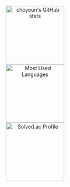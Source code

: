 <p align="center">
  <img alt ="choyeun's GitHub stats" height="160em" src="https://github-readme-stats.vercel.app/api?username=choyeun&show_icons=true&include_all_commits=true"><br>
  <img alt ="Most Used Languages" height="160em" src="https://github-readme-stats.vercel.app/api/top-langs/?username=choyeun&hide=html&layout=compact"><br>
 <img alt="Solved.ac Profile" height= "160em" src="http://mazassumnida.wtf/api/generate_badge?boj=choyeun">
</p>
